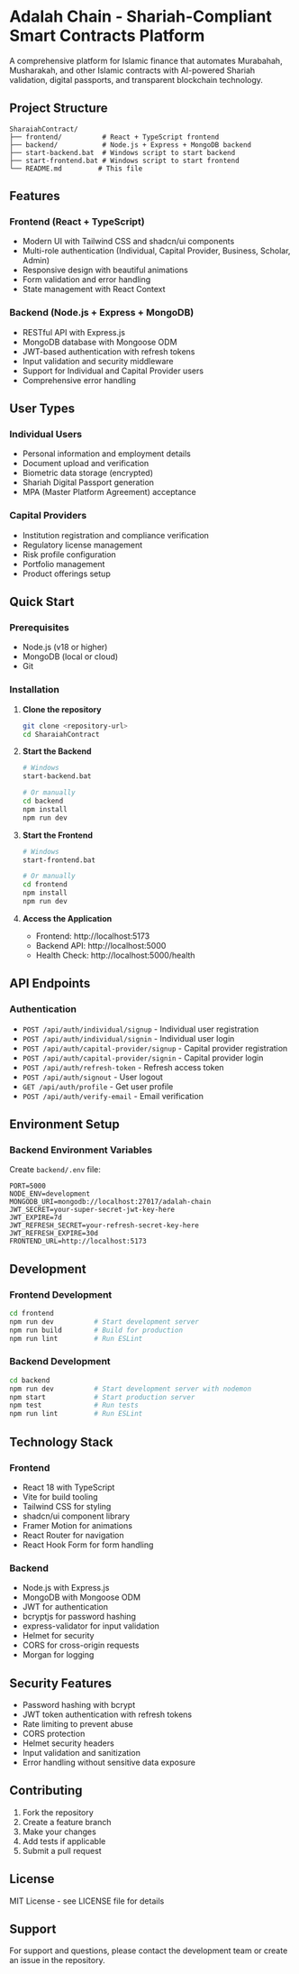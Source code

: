 # Adalah Chain - Shariah-Compliant Smart Contracts Platform

A comprehensive platform for Islamic finance that automates Murabahah, Musharakah, and other Islamic contracts with AI-powered Shariah validation, digital passports, and transparent blockchain technology.

## Project Structure

```
SharaiahContract/
├── frontend/          # React + TypeScript frontend
├── backend/           # Node.js + Express + MongoDB backend
├── start-backend.bat  # Windows script to start backend
├── start-frontend.bat # Windows script to start frontend
└── README.md         # This file
```

## Features

### Frontend (React + TypeScript)

- Modern UI with Tailwind CSS and shadcn/ui components
- Multi-role authentication (Individual, Capital Provider, Business, Scholar, Admin)
- Responsive design with beautiful animations
- Form validation and error handling
- State management with React Context

### Backend (Node.js + Express + MongoDB)

- RESTful API with Express.js
- MongoDB database with Mongoose ODM
- JWT-based authentication with refresh tokens
- Input validation and security middleware
- Support for Individual and Capital Provider users
- Comprehensive error handling

## User Types

### Individual Users

- Personal information and employment details
- Document upload and verification
- Biometric data storage (encrypted)
- Shariah Digital Passport generation
- MPA (Master Platform Agreement) acceptance

### Capital Providers

- Institution registration and compliance verification
- Regulatory license management
- Risk profile configuration
- Portfolio management
- Product offerings setup

## Quick Start

### Prerequisites

- Node.js (v18 or higher)
- MongoDB (local or cloud)
- Git

### Installation

1. **Clone the repository**

   ```bash
   git clone <repository-url>
   cd SharaiahContract
   ```

2. **Start the Backend**

   ```bash
   # Windows
   start-backend.bat

   # Or manually
   cd backend
   npm install
   npm run dev
   ```

3. **Start the Frontend**

   ```bash
   # Windows
   start-frontend.bat

   # Or manually
   cd frontend
   npm install
   npm run dev
   ```

4. **Access the Application**
   - Frontend: http://localhost:5173
   - Backend API: http://localhost:5000
   - Health Check: http://localhost:5000/health

## API Endpoints

### Authentication

- `POST /api/auth/individual/signup` - Individual user registration
- `POST /api/auth/individual/signin` - Individual user login
- `POST /api/auth/capital-provider/signup` - Capital provider registration
- `POST /api/auth/capital-provider/signin` - Capital provider login
- `POST /api/auth/refresh-token` - Refresh access token
- `POST /api/auth/signout` - User logout
- `GET /api/auth/profile` - Get user profile
- `POST /api/auth/verify-email` - Email verification

## Environment Setup

### Backend Environment Variables

Create `backend/.env` file:

```env
PORT=5000
NODE_ENV=development
MONGODB_URI=mongodb://localhost:27017/adalah-chain
JWT_SECRET=your-super-secret-jwt-key-here
JWT_EXPIRE=7d
JWT_REFRESH_SECRET=your-refresh-secret-key-here
JWT_REFRESH_EXPIRE=30d
FRONTEND_URL=http://localhost:5173
```

## Development

### Frontend Development

```bash
cd frontend
npm run dev          # Start development server
npm run build        # Build for production
npm run lint         # Run ESLint
```

### Backend Development

```bash
cd backend
npm run dev          # Start development server with nodemon
npm start            # Start production server
npm test             # Run tests
npm run lint         # Run ESLint
```

## Technology Stack

### Frontend

- React 18 with TypeScript
- Vite for build tooling
- Tailwind CSS for styling
- shadcn/ui component library
- Framer Motion for animations
- React Router for navigation
- React Hook Form for form handling

### Backend

- Node.js with Express.js
- MongoDB with Mongoose ODM
- JWT for authentication
- bcryptjs for password hashing
- express-validator for input validation
- Helmet for security
- CORS for cross-origin requests
- Morgan for logging

## Security Features

- Password hashing with bcrypt
- JWT token authentication with refresh tokens
- Rate limiting to prevent abuse
- CORS protection
- Helmet security headers
- Input validation and sanitization
- Error handling without sensitive data exposure

## Contributing

1. Fork the repository
2. Create a feature branch
3. Make your changes
4. Add tests if applicable
5. Submit a pull request

## License

MIT License - see LICENSE file for details

## Support

For support and questions, please contact the development team or create an issue in the repository.
